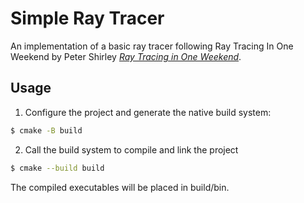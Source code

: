 

# Simple Ray Tracer

An implementation of a basic ray tracer following Ray Tracing In One Weekend by Peter Shirley [_Ray Tracing in One Weekend_](https://raytracing.github.io/books/RayTracingInOneWeekend.html).

## Usage

1. Configure the project and generate the native build system:
```bash
$ cmake -B build
```

2. Call the build system to compile and link the project
```bash
$ cmake --build build
```
The compiled executables will be placed in build/bin.